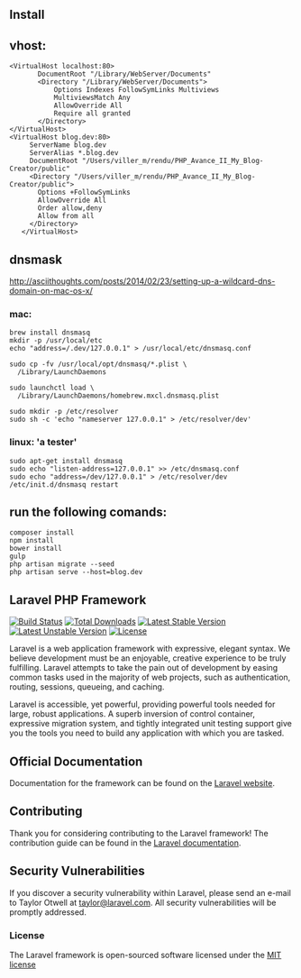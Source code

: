 ## Install

## vhost:
```
<VirtualHost localhost:80>
       DocumentRoot "/Library/WebServer/Documents"
       <Directory "/Library/WebServer/Documents">
           Options Indexes FollowSymLinks Multiviews
           MultiviewsMatch Any
           AllowOverride All
           Require all granted
       </Directory>
</VirtualHost>
<VirtualHost blog.dev:80>
     ServerName blog.dev
     ServerAlias *.blog.dev
     DocumentRoot "/Users/viller_m/rendu/PHP_Avance_II_My_Blog-Creator/public"
     <Directory "/Users/viller_m/rendu/PHP_Avance_II_My_Blog-Creator/public">
       Options +FollowSymLinks
       AllowOverride All
       Order allow,deny
       Allow from all
     </Directory>
   </VirtualHost>
```

## dnsmask
http://asciithoughts.com/posts/2014/02/23/setting-up-a-wildcard-dns-domain-on-mac-os-x/

### mac:
```
brew install dnsmasq
mkdir -p /usr/local/etc
echo "address=/.dev/127.0.0.1" > /usr/local/etc/dnsmasq.conf

sudo cp -fv /usr/local/opt/dnsmasq/*.plist \
  /Library/LaunchDaemons
  
sudo launchctl load \
  /Library/LaunchDaemons/homebrew.mxcl.dnsmasq.plist
  
sudo mkdir -p /etc/resolver
sudo sh -c 'echo "nameserver 127.0.0.1" > /etc/resolver/dev'
```

### linux: 'a tester'
```
sudo apt-get install dnsmasq
sudo echo "listen-address=127.0.0.1" >> /etc/dnsmasq.conf
sudo echo "address=/dev/127.0.0.1" > /etc/resolver/dev
/etc/init.d/dnsmasq restart
```

## run the following comands:
```
composer install
npm install
bower install
gulp
php artisan migrate --seed
php artisan serve --host=blog.dev
```

## Laravel PHP Framework

[![Build Status](https://travis-ci.org/laravel/framework.svg)](https://travis-ci.org/laravel/framework)
[![Total Downloads](https://poser.pugx.org/laravel/framework/d/total.svg)](https://packagist.org/packages/laravel/framework)
[![Latest Stable Version](https://poser.pugx.org/laravel/framework/v/stable.svg)](https://packagist.org/packages/laravel/framework)
[![Latest Unstable Version](https://poser.pugx.org/laravel/framework/v/unstable.svg)](https://packagist.org/packages/laravel/framework)
[![License](https://poser.pugx.org/laravel/framework/license.svg)](https://packagist.org/packages/laravel/framework)

Laravel is a web application framework with expressive, elegant syntax. We believe development must be an enjoyable, creative experience to be truly fulfilling. Laravel attempts to take the pain out of development by easing common tasks used in the majority of web projects, such as authentication, routing, sessions, queueing, and caching.

Laravel is accessible, yet powerful, providing powerful tools needed for large, robust applications. A superb inversion of control container, expressive migration system, and tightly integrated unit testing support give you the tools you need to build any application with which you are tasked.

## Official Documentation

Documentation for the framework can be found on the [Laravel website](http://laravel.com/docs).

## Contributing

Thank you for considering contributing to the Laravel framework! The contribution guide can be found in the [Laravel documentation](http://laravel.com/docs/contributions).

## Security Vulnerabilities

If you discover a security vulnerability within Laravel, please send an e-mail to Taylor Otwell at taylor@laravel.com. All security vulnerabilities will be promptly addressed.

### License

The Laravel framework is open-sourced software licensed under the [MIT license](http://opensource.org/licenses/MIT)

